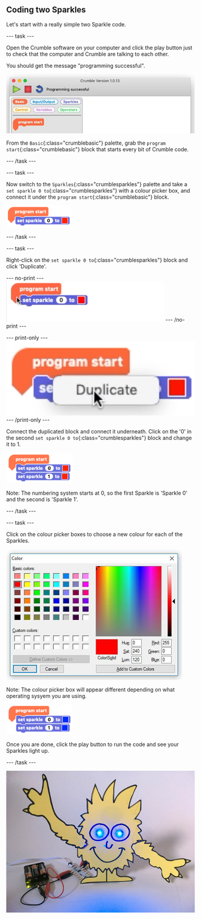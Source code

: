 ## Coding two Sparkles

Let's start with a really simple two Sparkle code.

--- task ---

Open the Crumble software on your computer and click the play button just to check that the computer and Crumble are talking to each other.

You should get the message "programming successful".

![Crumble successfully connected message](images/progSuccess.png)

From the `Basic`{:class="crumblebasic"} palette, grab the `program start`{:class="crumblebasic"} block that starts every bit of Crumble code.

--- /task ---

--- task ---

Now switch to the `Sparkles`{:class="crumblesparkles"} palette and take a `set sparkle 0 to`{:class="crumblesparkles"} with a colour picker box, and connect it under the `program start`{:class="crumblebasic"} block.

![Program start and set Sparkle blocks](images/stage4code1.png)

--- /task ---

--- task ---

Right-click on the `set sparkle 0 to`{:class="crumblesparkles"} block and click 'Duplicate'. 

--- no-print ---
![Duplicating a block](images/duplicateSetSparkleBlock.gif)
--- /no-print ---

--- print-only ---
![Duplicating a block](images/duplicateSetSparkleBlock.png)
--- /print-only ---

Connect the duplicated block and connect it underneath. Click on the '0' in the second `set sparkle 0 to`{:class="crumblesparkles"} block and change it to 1.

![Program start and two set Sparkle blocks](images/stage4code2.png)

Note: The numbering system starts at 0, so the first Sparkle is 'Sparkle 0' and the second is 'Sparkle 1'.

--- /task ---

--- task ---

Click on the colour picker boxes to choose a new colour for each of the Sparkles. 

![Colour picker on Windows version](images/winColPick.png)

Note: The colour picker box will appear different depending on what operating sysyem you are using.

![Program start and final set Sparkle blocks](images/stage4code3.png)

Once you are done, click the play button to run the code and see your Sparkles light up.

--- /task ---

![Lit up Sparkle Creature](images/litUpCreature.png)

